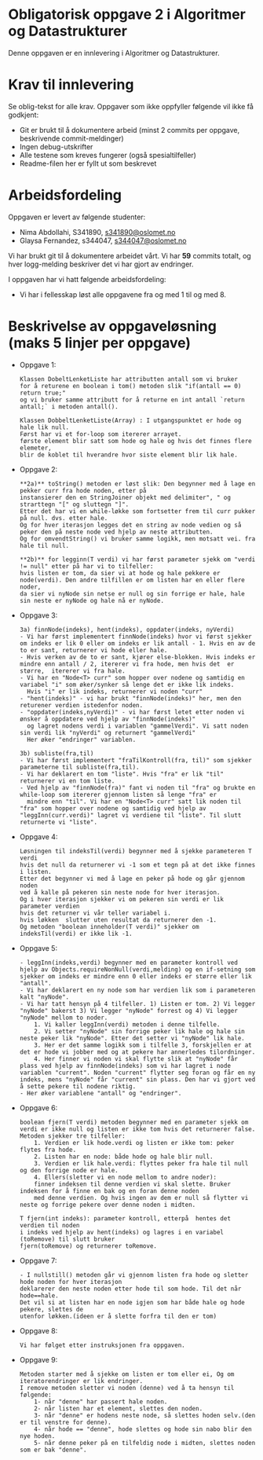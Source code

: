 # Obligatorisk oppgave 2 i Algoritmer og Datastrukturer

Denne oppgaven er en innlevering i Algoritmer og Datastrukturer. 

# Krav til innlevering

Se oblig-tekst for alle krav. Oppgaver som ikke oppfyller følgende vil ikke få godkjent:

* Git er brukt til å dokumentere arbeid (minst 2 commits per oppgave, beskrivende commit-meldinger)	
* Ingen debug-utskrifter
* Alle testene som kreves fungerer (også spesialtilfeller)
* Readme-filen her er fyllt ut som beskrevet

# Arbeidsfordeling

Oppgaven er levert av følgende studenter:
* Nima Abdollahi, S341890, s341890@oslomet.no
* Glaysa Fernandez, s344047, s344047@oslomet.no

Vi har brukt git til å dokumentere arbeidet vårt. Vi har **59** commits totalt, og hver logg-melding beskriver det vi har gjort av endringer.

I oppgaven har vi hatt følgende arbeidsfordeling: 
* Vi har i fellesskap løst alle oppgavene fra og med 1 til og med 8. 

# Beskrivelse av oppgaveløsning (maks 5 linjer per oppgave)

* Oppgave 1: 
    ```
    Klassen DobeltLenketListe har attributten antall som vi bruker 
    for å returene en boolean i tom() metoden slik "if(antall == 0) return true;"
    og vi bruker samme attributt for å returne en int antall `return antall;` i metoden antall().

    Klassen DobbeltLenketListe(Array) : I utgangspunktet er hode og hale lik null.
    Først har vi et for-loop som itererer arrayet.
    første element blir satt som hode og hale og hvis det finnes flere elemeter,
    blir de koblet til hverandre hvor siste element blir lik hale.
    ```
* Oppgave 2: 
    ```
    **2a)** toString() metoden er løst slik: Den begynner med å lage en pekker curr fra hode noden, etter på 
    instansierer den en StringJoiner objekt med delimiter", " og strarttegn "[" og sluttegn "]".
    Etter det har vi en while-løkke som fortsetter frem til curr pukker på null. dvs. etter hale.
    Og for hver iterasjon legges det en string av node vedien og så peker den på neste node ved hjelp av neste attributten.
    Og for omvendtString() vi bruker samme logikk, men motsatt vei. fra hale til null.
    
    **2b)** for legginn(T verdi) vi har først parameter sjekk om "verdi != null" etter på har vi to tilfeller:
    hvis listen er tom, da sier vi at hode og hale pekkere er node(verdi). Den andre tilfillen er om listen har en eller flere noder,
    da sier vi nyNode sin netse er null og sin forrige er hale, hale sin neste er nyNode og hale nå er nyNode.
    ```
* Oppgave 3:
    ```
    3a) finnNode(indeks), hent(indeks), oppdater(indeks, nyVerdi)
    - Vi har først implementert finnNode(indeks) hvor vi først sjekker om indeks er lik 0 eller om indeks er lik antall - 1. Hvis en av de to er sant, returnerer vi hode eller hale.
    - Hvis verken av de to er sant, kjører else-blokken. Hvis indeks er mindre enn antall / 2, itererer vi fra hode, men hvis det  er større,  itererer vi fra hale. 
    - Vi har en "Node<T> curr" som hopper over nodene og samtidig en variabel "i" som øker/synker så lenge det er ikke lik indeks. 
      Hvis "i" er lik indeks, returnerer vi noden "curr"
    - "hent(indeks)" - vi har brukt "finnNode(indeks)" her, men den returener verdien istedenfor noden.
    - "oppdater(indeks,nyVerdi)" - vi har først letet etter noden vi ønsker å oppdatere ved hjelp av "finnNode(indeks)"
      og lagret nodens verdi i variablen "gammelVerdi". Vi satt noden sin verdi lik "nyVerdi" og returnert "gammelVerdi"
      Her øker "endringer" variablen.
      
    3b) subliste(fra,til)
    - Vi har først implementert "fraTilKontroll(fra, til)" som sjekker parameterne til subliste(fra,til).
    - Vi har deklarert en tom "liste". Hvis "fra" er lik "til" returnerer vi en tom liste.
    - Ved hjelp av "finnNode(fra)" fant vi noden til "fra" og brukte en while-loop som itererer gjennom listen så lenge "fra" er 
      mindre enn "til". Vi har en "Node<T> curr" satt lik noden til "fra" som hopper over nodene og samtidig ved hjelp av "leggInn(curr.verdi)" lagret vi verdiene til "liste". Til slutt returnerte vi "liste".
    ```
    
* Oppgave 4:
	``` 
	Løsningen til indeksTil(verdi) begynner med å sjekke parameteren T verdi
    hvis det null da returnerer vi -1 som et tegn på at det ikke finnes i listen. 
    Etter det begynner vi med å lage en peker på hode og går gjennom noden 
    ved å kalle på pekeren sin neste node for hver iterasjon.
	Og i hver iterasjon sjekker vi om pekeren sin verdi er lik parameter verdien
    hvis det returner vi vår teller variabel i.
    hvis løkken  slutter uten resultat da returnerer den -1. 
	Og metoden "boolean inneholder(T verdi)" sjekker om indeksTil(verdi) er ikke lik -1.
	```
* Oppgave 5: 
	```
	- leggInn(indeks,verdi) begynner med en parameter kontroll ved hjelp av Objects.requireNonNull(verdi,melding) og en if-setning som sjekker om indeks er mindre enn 0 eller indeks er større eller lik "antall".
	- Vi har deklarert en ny node som har verdien lik som i parameteren kalt "nyNode".
	- Vi har tatt hensyn på 4 tilfeller. 1) Listen er tom. 2) Vi legger "nyNode" bakerst 3) Vi legger "nyNode" forrest og 4) Vi legger "nyNode" mellom to noder.
		1. Vi kaller leggInn(verdi) metoden i denne tilfelle.
		2. Vi setter "nyNode" sin forrige peker lik hale og hale sin neste peker lik "nyNode". Etter det setter vi "nyNode" lik hale.
		3. Her er det samme logikk som i tilfelle 3, forskjellen er at det er hode vi jobber med og at pekere har annerledes tilordninger.
		4. Her finner vi noden vi skal flytte slik at "nyNode" får plass ved hjelp av finnNode(indeks) som vi har lagret i node variablen "current". Noden "current" flytter seg foran og får en ny indeks, mens "nyNode" får "current" sin plass. Den har vi gjort ved å sette pekere til nodene riktig.
	- Her øker variablene "antall" og "endringer".
	```
* Oppgave 6:
	``` 
	boolean fjern(T verdi) metoden begynner med en parameter sjekk om verdi er ikke null og listen er ikke tom hvis det returnerer false.
	Metoden sjekker tre tilfeller:
		1. Verdien er lik hode.verdi og listen er ikke tom: peker flytes fra hode.
		2. Listen har en node: både hode og hale blir null.
		3. Verdien er lik hale.verdi: flyttes peker fra hale til null og den forrige node er hale.
		4. Ellers(sletter vi en node mellom to andre noder): 
        finner indeksen til denne verdien vi skal slette. Bruker indeksen for å finne en bak og en foran denne noden
        med denne verdien. Og hvis ingen av dem er null så flytter vi neste og forrige pekere over denne noden i midten. 
	
	T fjern(int indeks): parameter kontroll, etterpå  hentes det verdien til noden 
    i indeks ved hjelp av hent(indeks) og lagres i en variabel (toRemove) til slutt bruker
    fjern(toRemove) og returnerer toRemove.
	```
* Oppgave 7:
	```
	- I nullstill() metoden går vi gjennom listen fra hode og sletter hode noden for hver iterasjon
	deklarerer den neste noden etter hode til som hode. Til det når hode==hale.
	Det vil si at listen har en node igjen som har både hale og hode pekere, slettes de
	utenfor løkken.(ideen er å slette forfra til den er tom)
	```
* Oppgave 8:
     ```
     Vi har følget etter instruksjonen fra oppgaven.
     ```
     
     
* Oppgave 9: 
	```
	Metoden starter med å sjekke om listen er tom eller ei, Og om 	iteratorendringer er lik endringer.
	I remove metoden sletter vi noden (denne) ved å ta hensyn til følgende: 
		1- når "denne" har passert hale noden.
		2- når listen har et element, slettes den noden.
		3- når "denne" er hodens neste node, så slettes hoden selv.(den er til venstre for denne).
		4- når hode == "denne", hode slettes og hode sin nabo blir den nye hoden. 
		5- når denne peker på en tilfeldig node i midten, slettes noden som er bak "denne".
	
	```





